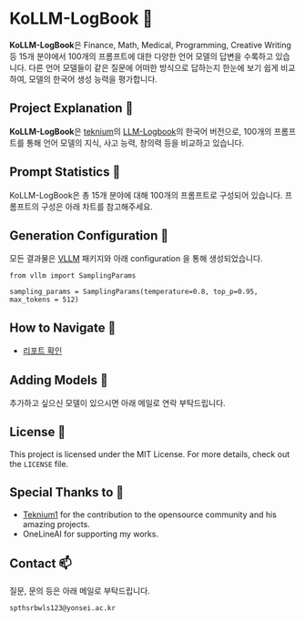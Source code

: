 # KoLLM-LogBook 📘

**KoLLM-LogBook**은 Finance, Math, Medical, Programming, Creative Writing 등 15개 분야에서 100개의 프롬프트에 대한 다양한 언어 모델의 답변을 수록하고 있습니다. 
다른 언어 모델들이 같은 질문에 어떠한 방식으로 답하는지 한눈에 보기 쉽게 비교하여, 모델의 한국어 생성 능력을 평가합니다.

## Project Explanation 📄

**KoLLM-LogBook**은 [teknium](https://github.com/teknium1)의 [LLM-Logbook](https://github.com/teknium1/LLM-Logbook)의 한국어 버전으로, 100개의 프롬프트를 통해 언어 모델의 지식, 사고 능력, 창의력 등을 비교하고 있습니다. 

## Prompt Statistics 📄
KoLLM-LogBook은 총 15개 분야에 대해 100개의 프롬프트로 구성되어 있습니다. 프롬프트의 구성은 아래 차트를 참고해주세요.

## Generation Configuration 📄
모든 결과물은 [VLLM](https://github.com/vllm-project/vllm) 패키지와 아래 configuration 을 통해 생성되었습니다. 

```
from vllm import SamplingParams

sampling_params = SamplingParams(temperature=0.8, top_p=0.95, max_tokens = 512)
```

## How to Navigate 🧭

- [리포트 확인](https://kollm-logbook-qqw6uzf89xizxjilkihjsh.streamlit.app/)

## Adding Models 🤖

추가하고 싶으신 모델이 있으시면 아래 메일로 연락 부탁드립니다.

## License 📝

This project is licensed under the MIT License. For more details, check out the `LICENSE` file.

## Special Thanks to 🙌

- [Teknium1](https://github.com/teknium1) for the contribution to the opensource community and his amazing projects.
- OneLineAI for supporting my works.

## Contact 📫
질문, 문의 등은 아래 메일로 부탁드립니다.
```
spthsrbwls123@yonsei.ac.kr
```

